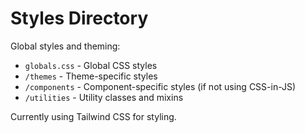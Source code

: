 
# Styles Directory

Global styles and theming:

- `globals.css` - Global CSS styles
- `/themes` - Theme-specific styles
- `/components` - Component-specific styles (if not using CSS-in-JS)
- `/utilities` - Utility classes and mixins

Currently using Tailwind CSS for styling.
